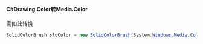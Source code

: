 #### C#Drawing.Color转Media.Color

需如此转换

```csharp
SolidColorBrush sldColor = new SolidColorBrush(System.Windows.Media.Color.FromArgb(dcolor.A,dcolor.R, dcolor.G, dcolor.B));

```

